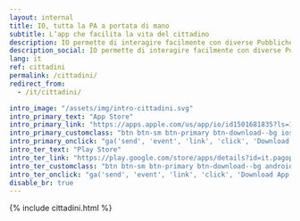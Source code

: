 ```yaml
---
layout: internal
title: IO, tutta la PA a portata di mano
subtitle: L’app che facilita la vita del cittadino
description: IO permette di interagire facilmente con diverse Pubbliche Amministrazioni, locali o nazionali, raccogliendo tutti i loro servizi, comunicazioni, pagamenti e documenti in un'unica app, in modo sicuro e sempre a portata di mano.
description_social: IO permette di interagire facilmente con diverse Pubbliche Amministrazioni, raccogliendo tutti i loro servizi in un'unica app, in modo sicuro e sempre a portata di mano.
lang: it
ref: cittadini
permalink: /cittadini/
redirect_from:
  - /it/cittadini/

intro_image: "/assets/img/intro-cittadini.svg"
intro_primary_text: "App Store"
intro_primary_link: "https://apps.apple.com/us/app/io/id1501681835?ls=1"
intro_primary_customclass: "btn btn-sm btn-primary btn-download--bg ios text-uppercase px-3 px-md-5 mr-2"
intro_primary_onclick: "ga('send', 'event', 'link', 'click', 'Download App', 1)"
intro_ter_text: "Play Store"
intro_ter_link: "https://play.google.com/store/apps/details?id=it.pagopa.io.app"
intro_ter_customclass: "btn btn-sm btn-primary btn-download--bg android text-uppercase px-3 px-md-5 "
intro_ter_onclick: "ga('send', 'event', 'link', 'click', 'Download App', 2)"
disable_br: true
---
```


{% include cittadini.html %}
